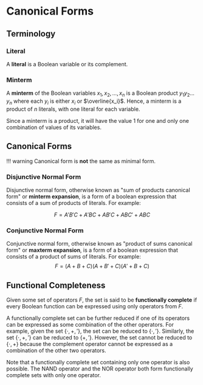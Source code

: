 # Canonical Forms
## Terminology
### Literal
A **literal** is a Boolean variable or its complement.

### Minterm
A **minterm** of the Boolean variables $x_1, x_2, \dots, x_n$ is a Boolean
product $y_1y_2 \dots y_n$ where each $y_i$ is either $x_i$ or $\overline{x_i}$.
Hence, a minterm is a product of $n$ literals, with one literal for each
variable.

Since a minterm is a product, it will have the value 1 for one and only one
combination of values of its variables.

## Canonical Forms
!!! warning
    Canonical form is **not** the same as minimal form.

### Disjunctive Normal Form
Disjunctive normal form, otherwise known as "sum of products canonical form" or
**minterm expansion**, is a form of a boolean expression that consists of a sum
of products of literals. For example:

$$
F = A'B'C + A'BC + AB'C + ABC' + ABC
$$

### Conjunctive Normal Form
Conjunctive normal form, otherwise known as "product of sums canonical form" or
**maxterm expansion**, is a form of a boolean expression that consists of a
product of sums of literals. For example:
$$
F = (A + B + C)(A + B' + C)(A' + B + C)
$$

## Functional Completeness
Given some set of operators $F$, the set is said to be **functionally complete**
if every Boolean function can be expressed using only operators from $F$.

A functionally complete set can be further reduced if one of its operators can
be expressed as some combination of the other operators. For example, given the
set $\{ \cdot, +, ' \}$, the set can be reduced to $\{ \cdot, ' \}$. Similarly,
the set $\{ \cdot, +, ' \}$ can be reduced to $\{ +, ' \}$. However, the set
cannot be reduced to $\{ \cdot, + \}$ because the complement operator cannot be
expressed as a combination of the other two operators.

Note that a functionally complete set containing only one operator is also
possible. The NAND operator and the NOR operator both form functionally complete
sets with only one operator.
